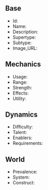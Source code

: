 ## Base
- <span class="text-field" data-tooltip="Text">Id</span>: 
- <span class="text-field" data-tooltip="Text">Name</span>: 
- <span class="text-field" data-tooltip="Text">Description</span>: 
- <span class="text-field" data-tooltip="Text">Supertype</span>: 
- <span class="text-field" data-tooltip="Text">Subtype</span>: 
- <span class="text-field" data-tooltip="Text">Image_URL</span>: 

## Mechanics
- <span class="text-field" data-tooltip="Text">Usage</span>: 
- <span class="number-field" data-tooltip="Number">Range</span>: 
- <span class="number-field" data-tooltip="Number">Strength</span>: 
- <span class="multi-link-field" data-tooltip="Multi Phenomenon">Effects</span>: 
- <span class="multi-link-field" data-tooltip="Multi Construct">Utility</span>: 

## Dynamics
- <span class="text-field" data-tooltip="Text">Difficulty</span>: 
- <span class="multi-link-field" data-tooltip="Multi Trait">Talent</span>: 
- <span class="multi-link-field" data-tooltip="Multi Object">Enablers</span>: 
- <span class="multi-link-field" data-tooltip="Multi Construct">Requirements</span>: 

## World
- <span class="text-field" data-tooltip="Text">Prevalence</span>: 
- <span class="link-field" data-tooltip="Single Phenomenon">System</span>: 
- <span class="link-field" data-tooltip="Single Construct">Construct</span>: 

